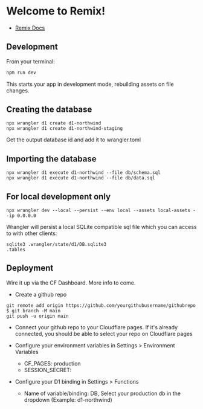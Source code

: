 # Welcome to Remix!

- [Remix Docs](https://remix.run/docs)

## Development

From your terminal:

```sh
npm run dev
```

This starts your app in development mode, rebuilding assets on file changes.

## Creating the database
```
npx wrangler d1 create d1-northwind
npx wrangler d1 create d1-northwind-staging
```
Get the output database id and add it to wrangler.toml

## Importing the database
```
npx wrangler d1 execute d1-northwind --file db/schema.sql
npx wrangler d1 execute d1-northwind --file db/data.sql
```

## For local development only
```
npx wrangler dev --local --persist --env local --assets local-assets --ip 0.0.0.0
```

Wrangler will persist a local SQLite compatible sql file which you can access to with other clients:

```
sqlite3 .wrangler/state/d1/DB.sqlite3
.tables
```



## Deployment

Wire it up via the CF Dashboard. More info to come.

- Create a github repo

```
git remote add origin https://github.com/yourgithubusername/githubrepo
$ git branch -M main
git push -u origin main
```

- Connect your github repo to your Cloudflare pages. If it's already connected, you should be able to select your repo on Cloudflare pages

- Configure your environment variables in Settings > Environment Variables
  - CF_PAGES: production
  - SESSION_SECRET: <your session secret. Example: V8jlthdwEhSe1m749gEhZsqJN5I95LdM>
- Configure your D1 binding in Settings > Functions
  - Name of variable/binding: DB, Select your production db in the dropdown (Example: d1-northwind)
